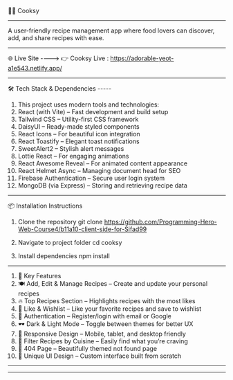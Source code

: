 🧑‍🍳 Cooksy

-----

A user-friendly recipe management app where food lovers can discover, add, and share recipes with ease.

----

🌐 Live Site ---->
👉 Cooksy Live : https://adorable-yeot-a1e543.netlify.app/


-------


🛠️ Tech Stack & Dependencies -----
1. This project uses modern tools and technologies:
2. React (with Vite) – Fast development and build setup
3. Tailwind CSS – Utility-first CSS framework
4. DaisyUI – Ready-made styled components
5. React Icons – For beautiful icon integration
6. React Toastify – Elegant toast notifications
7. SweetAlert2 – Stylish alert messages
8. Lottie React – For engaging animations
9. React Awesome Reveal – For animated content appearance
10. React Helmet Async – Managing document head for SEO
11. Firebase Authentication – Secure user login system
14. MongoDB (via Express) – Storing and retrieving recipe data

------

📦 Installation Instructions
1. Clone the repository
git clone https://github.com/Programming-Hero-Web-Course4/b11a10-client-side-for-Sifad99

2. Navigate to project folder
cd cooksy

3. Install dependencies
npm install

------

1. 🌟 Key Features
2. 🍽️ Add, Edit & Manage Recipes – Create and update your personal recipes
3. 🔥 Top Recipes Section – Highlights recipes with the most likes
4. 💖 Like & Wishlist – Like your favorite recipes and save to wishlist
5. 🔐 Authentication – Register/login with email or Google
6. 🕶️ Dark & Light Mode – Toggle between themes for better UX
7. 🧭 Responsive Design – Mobile, tablet, and desktop friendly
8. 🍔 Filter Recipes by Cuisine – Easily find what you’re craving
9. 🚫 404 Page – Beautifully themed not found page
10. 🎨 Unique UI Design – Custom interface built from scratch

--------
--------
